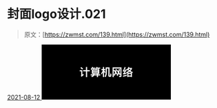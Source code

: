 <!--yml
category: 未分类
date: 0001-01-01 00:00:00
-->

# 封面logo设计.021

> 原文：[https://zwmst.com/139.html](https://zwmst.com/139.html)

   [ <time datetime="2021-08-12T09:21:26+08:00"> 2021-08-12 </time> ](https://zwmst.com/%e5%b0%81%e9%9d%a2logo%e8%ae%be%e8%ae%a1-021)  [![](img/77d0b113069f681d4dca5304654345b2.png)](https://zwmst.com/wp-content/uploads/2021/08/1628731286-588acfd9350c2be.jpeg)